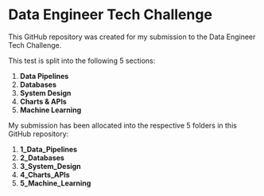 # Data Engineer Tech Challenge

This GitHub repository was created for my submission to the Data Engineer Tech Challenge.

This test is split into the following 5 sections:

1. **Data Pipelines**
2. **Databases**
3. **System Design**
4. **Charts & APIs**
5. **Machine Learning**

My submission has been allocated into the respective 5 folders in this GitHub repository:

1. **1_Data_Pipelines**
2. **2_Databases**
3. **3_System_Design**
4. **4_Charts_APIs**
5. **5_Machine_Learning**
